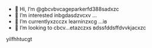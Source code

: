 - 👋 Hi, I’m @gbcvbvcageparkerfd388sadxzc
- 👀 I’m interested inbgdasdzvcxv ...
- 🌱 I’m currentlyxzcczx learninzxcg ...ів
- 💞️ I’m looking to cbcv...etazczxs
вdssfddsffdvvkjacxzc
<!---zxcxzcпмbcvbcvbcv
gagep,/rker388/gaczxcx `README.md` (cxzthis file) appears on your GitHub prafgofile.
You can click the Preview link to take a look at your changes.іва
--->
yilfhhtucgt
